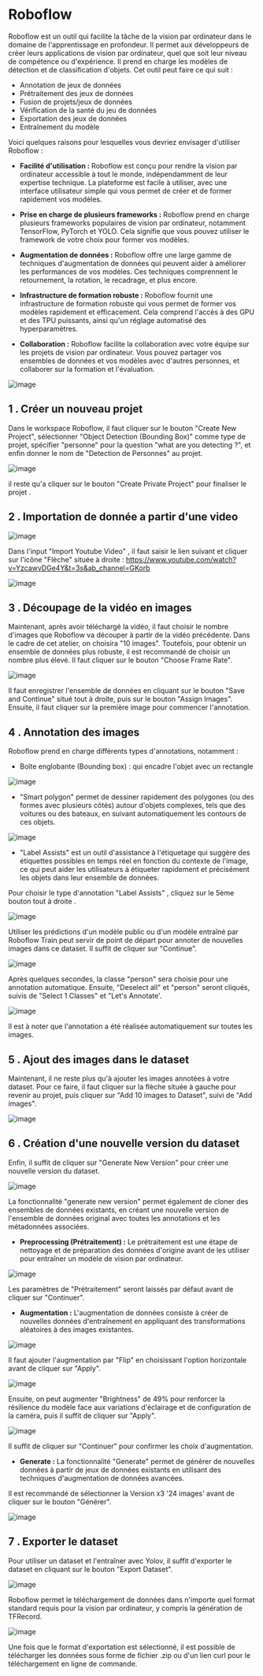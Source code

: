 # Roboflow

Roboflow est un outil qui facilite la tâche de la vision par ordinateur dans le domaine de l'apprentissage en profondeur. Il permet aux développeurs de créer leurs applications de vision par ordinateur, quel que soit leur niveau de compétence ou d'expérience. Il prend en charge les modèles de détection et de classification d'objets. Cet outil peut faire ce qui suit :

* Annotation de jeux de données
* Prétraitement des jeux de données
* Fusion de projets/jeux de données
* Vérification de la santé du jeu de données
* Exportation des jeux de données
* Entraînement du modèle

Voici quelques raisons pour lesquelles vous devriez envisager d'utiliser Roboflow :

* **Facilité d'utilisation :** Roboflow est conçu pour rendre la vision par ordinateur accessible à tout le monde, indépendamment de leur expertise technique. La plateforme est facile à utiliser, avec une interface utilisateur simple qui vous permet de créer et de former rapidement vos modèles.

* **Prise en charge de plusieurs frameworks :** Roboflow prend en charge plusieurs frameworks populaires de vision par ordinateur, notamment TensorFlow, PyTorch et YOLO. Cela signifie que vous pouvez utiliser le framework de votre choix pour former vos modèles.

* **Augmentation de données :** Roboflow offre une large gamme de techniques d'augmentation de données qui peuvent aider à améliorer les performances de vos modèles. Ces techniques comprennent le retournement, la rotation, le recadrage, et plus encore.

* **Infrastructure de formation robuste :** Roboflow fournit une infrastructure de formation robuste qui vous permet de former vos modèles rapidement et efficacement. Cela comprend l'accès à des GPU et des TPU puissants, ainsi qu'un réglage automatisé des hyperparamètres.

* **Collaboration :** Roboflow facilite la collaboration avec votre équipe sur les projets de vision par ordinateur. Vous pouvez partager vos ensembles de données et vos modèles avec d'autres personnes, et collaborer sur la formation et l'évaluation.

![image](https://user-images.githubusercontent.com/123757632/234112416-bace7afb-e916-43ef-a315-572ae010a73e.png)

## 1 . Créer un nouveau projet
Dans le workspace Roboflow, il faut cliquer sur le bouton "Create New Project", sélectionner "Object Detection (Bounding Box)" comme type de projet, spécifier "personne" pour la question "what are you detecting ?", et enfin donner le nom de "Detection de Personnes" au projet.

![image](https://user-images.githubusercontent.com/123757632/234117152-06bacdda-b10c-45b4-8cdf-a27c945ca0ea.png)

il reste qu'a cliquer sur le bouton "Create Private Project" pour finaliser le projet .

## 2 . Importation de donnée a partir d'une video

![image](https://user-images.githubusercontent.com/123757632/234117576-fdd2d79d-6bad-48e7-bcfe-b12e9e2f9045.png)

 Dans l'input "Import Youtube Video" , il faut saisir le lien suivant et cliquer sur l'icône "Flèche" située à droite : https://www.youtube.com/watch?v=YzcawvDGe4Y&t=3s&ab_channel=GKorb 

![image](https://user-images.githubusercontent.com/123757632/234118171-613f5aba-2da3-4831-8cb0-d46619ca9039.png)

 
## 3 . Découpage de la vidéo en images 

Maintenant, après avoir téléchargé la vidéo, il faut choisir le nombre d'images que Roboflow va découper à partir de la vidéo précédente. Dans le cadre de cet atelier, on choisira "10 images". Toutefois, pour obtenir un ensemble de données plus robuste, il est recommandé de choisir un nombre plus élevé. Il faut cliquer sur le bouton "Choose Frame Rate".

![image](https://user-images.githubusercontent.com/123757632/234118442-47f0e116-da28-4e5b-925e-7050133020eb.png)

Il faut enregistrer l'ensemble de données en cliquant sur le bouton "Save and Continue" situé tout à droite, puis sur le bouton "Assign Images". 
Ensuite, il faut cliquer sur la première image pour commencer l'annotation.

## 4 . Annotation des images

Roboflow prend en charge différents types d'annotations, notamment :

* Boîte englobante (Bounding box) : qui encadre l'objet avec un rectangle

![image](https://user-images.githubusercontent.com/123757632/234118928-68a17e05-d447-4e6a-b08b-662220fa1174.png)

* "Smart polygon" permet de dessiner rapidement des polygones (ou des formes avec plusieurs côtés) autour d'objets complexes, tels que des voitures ou des bateaux, en suivant automatiquement les contours de ces objets.

![image](https://user-images.githubusercontent.com/123757632/234130279-d2cfada1-0715-48b3-8c3a-fb2eaa004251.png)

* "Label Assists" est un outil d'assistance à l'étiquetage qui suggère des étiquettes possibles en temps réel en fonction du contexte de l'image, ce qui peut aider les utilisateurs à étiqueter rapidement et précisément les objets dans leur ensemble de données.

Pour choisir le type d'annotation "Label Assists" , cliquez sur le 5ème bouton tout à droite .

![image](https://user-images.githubusercontent.com/123757632/234130382-49faba94-0d50-4751-b640-91d33779f25f.png)

Utiliser les prédictions d'un modèle public ou d'un modèle entraîné par Roboflow Train peut servir de point de départ pour annoter de nouvelles images dans ce dataset. Il suffit de cliquer sur "Continue".

![image](https://user-images.githubusercontent.com/123757632/234130504-795f146e-eac0-472d-9d5a-51b4e70c4dda.png)

Après quelques secondes, la classe "person" sera choisie pour une annotation automatique. Ensuite, "Deselect all" et "person" seront cliqués, suivis de "Select 1 Classes" et "Let's Annotate'.

![image](https://user-images.githubusercontent.com/123757632/234130751-0295b858-3cad-481b-81ff-65d3c7c400f4.png)

Il est à noter que l'annotation a été réalisée automatiquement sur toutes les images.

## 5 . Ajout des images dans le dataset

Maintenant, il ne reste plus qu'à ajouter les images annotées à votre dataset. Pour ce faire, il faut cliquer sur la flèche située à gauche pour revenir au projet, puis cliquer sur "Add 10 images to Dataset", suivi de "Add images".

![image](https://user-images.githubusercontent.com/123757632/234130941-9a69aa98-3dc8-415d-bd66-24b6b89aff29.png)


## 6 . Création d'une nouvelle version du dataset

Enfin, il suffit de cliquer sur "Generate New Version" pour créer une nouvelle version du dataset.

![image](https://user-images.githubusercontent.com/123757632/234131157-b6b2cdd3-f0fa-44aa-bcb8-3bd2f37a217f.png)

La fonctionnalité "generate new version" permet également de cloner des ensembles de données existants, en créant une nouvelle version de l'ensemble de données original avec toutes les annotations et les métadonnées associées.

* **Preprocessing (Prétraitement) :** Le prétraitement est une étape de nettoyage et de préparation des données d'origine avant de les utiliser pour entraîner un modèle de vision par ordinateur.

![image](https://user-images.githubusercontent.com/123757632/234131213-63a2edf5-a0bb-4db7-8c15-7dc49d67ad34.png)

Les paramètres de "Prétraitement" seront laissés par défaut avant de cliquer sur "Continuer".

* **Augmentation :** L'augmentation de données consiste à créer de nouvelles données d'entraînement en appliquant des transformations aléatoires à des images existantes.

![image](https://user-images.githubusercontent.com/123757632/234131387-45401fec-1d2a-4bfb-be4f-e9b876df3ea8.png)

Il faut ajouter l'augmentation par "Flip" en choisissant l'option horizontale avant de cliquer sur "Apply".

![image](https://user-images.githubusercontent.com/123757632/234132579-66b9276e-0ac4-4aa7-af97-7dc60f229bbc.png)

Ensuite, on peut augmenter "Brightness" de 49% pour renforcer la résilience du modèle face aux variations d'éclairage et de configuration de la caméra, puis il suffit de cliquer sur "Apply".

![image](https://user-images.githubusercontent.com/123757632/234132742-eedaef85-fc25-421b-8854-123ef5700fb0.png)

Il suffit de cliquer sur "Continuer" pour confirmer les choix d'augmentation.

* **Generate :** La fonctionnalité "Generate" permet de générer de nouvelles données à partir de jeux de données existants en utilisant des techniques d'augmentation de données avancées. 

 Il est recommandé de sélectionner la Version x3 '24 images' avant de cliquer sur le bouton "Générer".

![image](https://user-images.githubusercontent.com/123757632/234133234-6140d64d-812e-4002-a52d-566b9ff51e81.png)

## 7 . Exporter le dataset

Pour utiliser un dataset et l'entraîner avec Yolov, il suffit d'exporter le dataset en cliquant sur le bouton "Export Dataset".

![image](https://user-images.githubusercontent.com/123757632/234133800-aa70de84-74e1-44e8-8791-01e4547bf064.png)

Roboflow permet le téléchargement de données dans n'importe quel format standard requis pour la vision par ordinateur, y compris la génération de TFRecord.

![image](https://user-images.githubusercontent.com/123757632/234134042-55a3ff96-af62-440d-96d7-e749e12894f1.png)

Une fois que le format d'exportation est sélectionné, il est possible de télécharger les données sous forme de fichier .zip ou d'un lien curl pour le téléchargement en ligne de commande.
